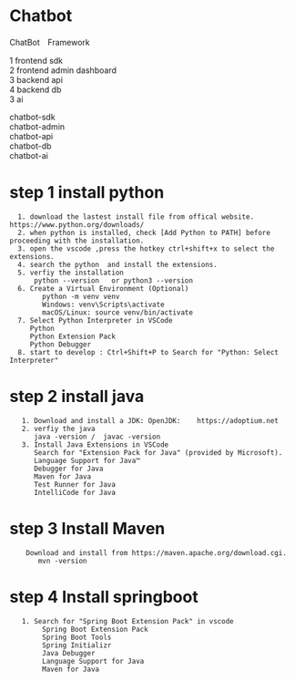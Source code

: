 # Chatbot

ChatBot　Framework

1 frontend sdk <br>
2 frontend admin dashboard <br>
3 backend  api <br>
4 backend db <br>
3 ai <br>


chatbot-sdk <br>
chatbot-admin <br>
chatbot-api <br>
chatbot-db <br>
chatbot-ai <br>


# step 1 install python
      1. download the lastest install file from offical website.   https://www.python.org/downloads/  
      2. when python is installed, check [Add Python to PATH] before proceeding with the installation.    
      3. open the vscode ,press the hotkey ctrl+shift+x to select the extensions.    
      4. search the python  and install the extensions.
      5. verfiy the installation
          python --version   or python3 --version
      6. Create a Virtual Environment (Optional)
            python -m venv venv
            Windows: venv\Scripts\activate
            macOS/Linux: source venv/bin/activate
      7. Select Python Interpreter in VSCode
         Python
         Python Extension Pack
         Python Debugger
      8. start to develop : Ctrl+Shift+P to Search for "Python: Select Interpreter"

# step 2 install java
       1. Download and install a JDK: OpenJDK:    https://adoptium.net   
       2. verfiy the java
          java -version /  javac -version
       3. Install Java Extensions in VSCode
          Search for "Extension Pack for Java" (provided by Microsoft).
          Language Support for Java™
          Debugger for Java
          Maven for Java
          Test Runner for Java
          IntelliCode for Java

# step 3 Install Maven
        Download and install from https://maven.apache.org/download.cgi.    
           mvn -version

# step 4 Install springboot
       1. Search for "Spring Boot Extension Pack" in vscode
            Spring Boot Extension Pack
            Spring Boot Tools
            Spring Initializr
            Java Debugger
            Language Support for Java
            Maven for Java

